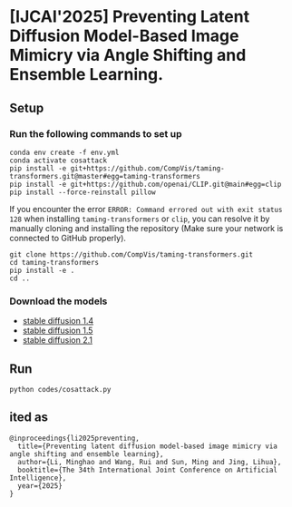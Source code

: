 # [IJCAI'2025] Preventing Latent Diffusion Model-Based Image Mimicry via Angle Shifting and Ensemble Learning.

## Setup

### **Run the following commands to set up**

```
conda env create -f env.yml
conda activate cosattack
pip install -e git+https://github.com/CompVis/taming-transformers.git@master#egg=taming-transformers
pip install -e git+https://github.com/openai/CLIP.git@main#egg=clip
pip install --force-reinstall pillow
```

If you encounter the error `ERROR: Command errored out with exit status 128` when installing `taming-transformers` or  `clip`, you can resolve it by manually cloning and installing the repository (Make sure your network is connected to GitHub properly).

```
git clone https://github.com/CompVis/taming-transformers.git
cd taming-transformers
pip install -e .
cd ..
```

### Download the models

* [stable diffusion 1.4](https://huggingface.co/CompVis/stable-diffusion-v-1-4-original/tree/main)
* [stable diffusion 1.5](https://huggingface.co/stable-diffusion-v1-5/stable-diffusion-v1-5/tree/main)
* [stable diffusion 2.1](https://huggingface.co/stabilityai/stable-diffusion-2-1/tree/main)

## Run

```
python codes/cosattack.py
```

## ited as

```
@inproceedings{li2025preventing,
  title={Preventing latent diffusion model-based image mimicry via angle shifting and ensemble learning},
  author={Li, Minghao and Wang, Rui and Sun, Ming and Jing, Lihua},
  booktitle={The 34th International Joint Conference on Artificial Intelligence},
  year={2025}
}
```
